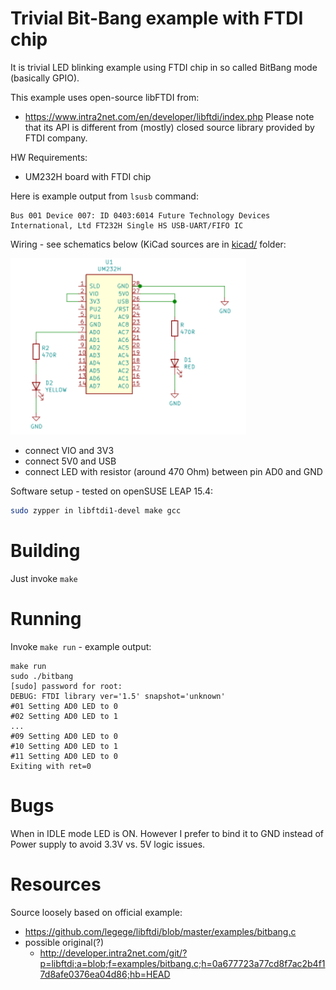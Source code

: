 # Trivial Bit-Bang example with FTDI chip

It is trivial LED blinking example using FTDI chip in so called
BitBang mode (basically GPIO).

This example uses open-source libFTDI from:
- https://www.intra2net.com/en/developer/libftdi/index.php
Please note that its API is different from (mostly) closed source
library provided by FTDI company.

HW Requirements:
- UM232H board with FTDI chip

Here is example output from `lsusb` command:
```
Bus 001 Device 007: ID 0403:6014 Future Technology Devices International, Ltd FT232H Single HS USB-UART/FIFO IC
```

Wiring - see schematics below (KiCad sources are in [kicad/](kicad/) folder:

![UM232H BitBang GPIO](https://github.com/hpaluch/ftdi-bitbang/blob/master/assets/ftdi-bitbang.png?raw=true) 

- connect VIO and 3V3
- connect 5V0 and USB
- connect LED with resistor (around 470 Ohm) between pin AD0 and GND

Software setup - tested on openSUSE LEAP 15.4:
```bash
sudo zypper in libftdi1-devel make gcc
```
# Building

Just invoke `make`

# Running

Invoke `make run` - example output:
```
make run
sudo ./bitbang
[sudo] password for root: 
DEBUG: FTDI library ver='1.5' snapshot='unknown'
#01 Setting AD0 LED to 0
#02 Setting AD0 LED to 1
...
#09 Setting AD0 LED to 0
#10 Setting AD0 LED to 1
#11 Setting AD0 LED to 0
Exiting with ret=0
```

# Bugs

When in IDLE mode LED is ON. However I prefer to bind it to GND instead
of Power supply to avoid 3.3V vs. 5V logic issues.

# Resources

Source loosely based on official example:
- https://github.com/legege/libftdi/blob/master/examples/bitbang.c
- possible original(?)
  - http://developer.intra2net.com/git/?p=libftdi;a=blob;f=examples/bitbang.c;h=0a677723a77cd8f7ac2b4f17d8afe0376ea04d86;hb=HEAD



